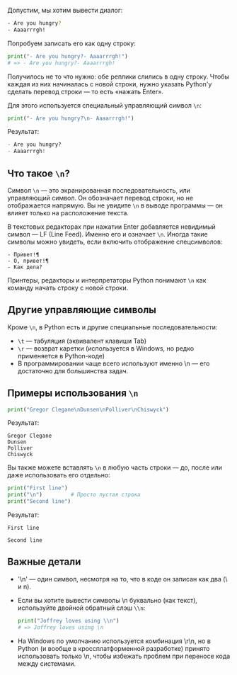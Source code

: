 Допустим, мы хотим вывести диалог:

```bash
- Are you hungry?
- Aaaarrrgh!
```

Попробуем записать его как одну строку:

```python
print("- Are you hungry?- Aaaarrrgh!")
# => - Are you hungry?- Aaaarrrgh!
```

Получилось не то что нужно: обе реплики слились в одну строку. Чтобы каждая из них начиналась с новой строки, нужно указать Python'у сделать перевод строки — то есть «нажать Enter».

Для этого используется специальный управляющий символ `\n`:

```python
print("- Are you hungry?\n- Aaaarrrgh!")
```

Результат:

```python
- Are you hungry?
- Aaaarrrgh!
```

## Что такое `\n`?

Символ `\n` — это экранированная последовательность, или управляющий символ. Он обозначает перевод строки, но не отображается напрямую. Вы не увидите `\n` в выводе программы — он влияет только на расположение текста.

В текстовых редакторах при нажатии Enter добавляется невидимый символ — LF (Line Feed). Именно его и означает `\n`. Иногда такие символы можно увидеть, если включить отображение спецсимволов:

```
- Привет!¶
- О, привет!¶
- Как дела?
```

Принтеры, редакторы и интерпретаторы Python понимают `\n` как команду начать строку с новой строки.

## Другие управляющие символы

Кроме `\n`, в Python есть и другие специальные последовательности:

- `\t` — табуляция (эквивалент клавиши Tab)
- `\r` — возврат каретки (используется в Windows, но редко применяется в Python-коде)
- В программировании чаще всего используют именно \n — его достаточно для большинства задач.

## Примеры использования `\n`

```python
print("Gregor Clegane\nDunsen\nPolliver\nChiswyck")
```

Результат:

```
Gregor Clegane
Dunsen
Polliver
Chiswyck
```

Вы также можете вставлять `\n` в любую часть строки — до, после или даже использовать его отдельно:

```python
print("First line")
print("\n")         # Просто пустая строка
print("Second line")
```

Результат:

```
First line

Second line
```

## Важные детали

- '\n' — один символ, несмотря на то, что в коде он записан как два (\ и n).
- Если вы хотите вывести символы \n буквально (как текст), используйте двойной обратный слэш `\\n`:

  ```python
  print("Joffrey loves using \\n")
  # => Joffrey loves using \n
  ```

- На Windows по умолчанию используется комбинация \r\n, но в Python (и вообще в кроссплатформенной разработке) принято использовать только \n, чтобы избежать проблем при переносе кода между системами.
